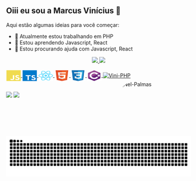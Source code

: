 ## Oiii eu sou a Marcus Vinícius 👋

Aqui estão algumas ideias para você começar:

- 🔭 Atualmente estou trabalhando em PHP
- 🌱 Estou aprendendo Javascript, React
- 🤔 Estou procurando ajuda com Javascript, React

<div align="center">
  <a href="https://github.com/V1nic1us">
  <img height="180em" src="https://github-readme-stats.vercel.app/api?username=V1nic1us&show_icons=true&theme=tokyonight&include_all_commits=true&count_private=true"/>
  <img height="180em" src="https://github-readme-stats.vercel.app/api/top-langs/?username=V1nic1us&layout=compact&langs_count=7&theme=tokyonight"/>
</div>
<div style="display: inline_block"><br>
  <img align="center" alt="Vini-Js" height="30" width="40" src="https://raw.githubusercontent.com/devicons/devicon/master/icons/javascript/javascript-plain.svg">
  <img align="center" alt="Vini-Ts" height="30" width="40" src="https://raw.githubusercontent.com/devicons/devicon/master/icons/typescript/typescript-plain.svg">
  <img align="center" alt="Vini-React" height="30" width="40" src="https://raw.githubusercontent.com/devicons/devicon/master/icons/react/react-original.svg">
  <img align="center" alt="Vini-HTML" height="30" width="40" src="https://raw.githubusercontent.com/devicons/devicon/master/icons/html5/html5-original.svg">
  <img align="center" alt="Vini-CSS" height="30" width="40" src="https://raw.githubusercontent.com/devicons/devicon/master/icons/css3/css3-original.svg">
  <img align="center" alt="Vini-Csharp" height="30" width="40" src="https://raw.githubusercontent.com/devicons/devicon/master/icons/csharp/csharp-original.svg">
  <img align="center" alt="Vini-PHP" height="30" width="40" src="https://cdn.jsdelivr.net/gh/devicons/devicon/icons/php/php-plain.svg" />          
  <img align="right" alt="Nel-Palmas" height="150" width="200" style="border-radius:50px;" src="https://media.tenor.com/BIdLVTMDhbcAAAAC/nelliel-bleach.gif">
  </br>
</div>
  
  ##
<div> 
  <a href="#" target="_blank"><img src="https://img.shields.io/badge/Discord-7289DA?style=for-the-badge&logo=discord&logoColor=white" target="_blank"></a>
  <a href="https://www.linkedin.com/in/marcus-vin%C3%ADcius-541a9b247/" target="_blank"><img src="https://img.shields.io/badge/-LinkedIn-%230077B5?style=for-the-badge&logo=linkedin&logoColor=white" target="_blank"></a> 
  
</div>
  
  
<br><br><br><br>


<div style="display: inline_block">
    
   <!-- 
  <img talign="center" alt="Nelliel-wallpaper" src="https://images-wixmp-ed30a86b8c4ca887773594c2.wixmp.com/f/a713f64c-41b6-4225-9e80-9db785d90829/df6epe5-ed4f4da1-c39c-49d2-9ae4-f99fd16b9ad0.gif?token=eyJ0eXAiOiJKV1QiLCJhbGciOiJIUzI1NiJ9.eyJzdWIiOiJ1cm46YXBwOjdlMGQxODg5ODIyNjQzNzNhNWYwZDQxNWVhMGQyNmUwIiwiaXNzIjoidXJuOmFwcDo3ZTBkMTg4OTgyMjY0MzczYTVmMGQ0MTVlYTBkMjZlMCIsIm9iaiI6W1t7InBhdGgiOiJcL2ZcL2E3MTNmNjRjLTQxYjYtNDIyNS05ZTgwLTlkYjc4NWQ5MDgyOVwvZGY2ZXBlNS1lZDRmNGRhMS1jMzljLTQ5ZDItOWFlNC1mOTlmZDE2YjlhZDAuZ2lmIn1dXSwiYXVkIjpbInVybjpzZXJ2aWNlOmZpbGUuZG93bmxvYWQiXX0.dPq5tbWA9NeJXYvEM9KrvZ-b9WNrQDxYOTlBlbfRWtw" height="500" width="1200"> 
  
  -->
  
  ![Snake animation](https://github.com/V1nic1us/V1nic1us/blob/output/github-contribution-grid-snake.svg)

</div>
